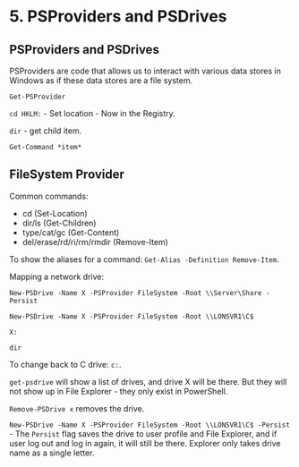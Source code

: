 # 5. PSProviders and PSDrives

## PSProviders and PSDrives
PSProviders are code that allows us to interact with various data stores in Windows as if these data stores are a file system.

`Get-PSProvider`

`cd HKLM:` - Set location - Now in the Registry.

`dir` - get child item.

`Get-Command *item*`

## FileSystem Provider

Common commands:
- cd (Set-Location)
- dir/ls (Get-Children)
- type/cat/gc (Get-Content)
- del/erase/rd/ri/rm/rmdir (Remove-Item)

To show the aliases for a command:
`Get-Alias -Definition Remove-Item`.

Mapping a network drive:

`New-PSDrive -Name X -PSProvider FileSystem -Root \\Server\Share -Persist`

`New-PSDrive -Name X -PSProvider FileSystem -Root \\LONSVR1\C$`

`X:`

`dir`

To change back to C drive: `c:`.

`get-psdrive` will show a list of drives, and drive X will be there. But they will not show up in File Explorer - they only exist in PowerShell.

`Remove-PSDrive x` removes the drive.

`New-PSDrive -Name X -PSProvider FileSystem -Root \\LONSVR1\C$ -Persist` - The `Persist` flag saves the drive to user profile and File Explorer, and if user log out and log in again, it will still be there. Explorer only takes drive name as a single letter.
